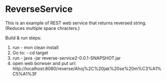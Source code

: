 # ReverseService

This is an example of REST web service that returns reversed string. (Reduces multiple space chracters.)

Build & run steps:

1. run - mvn clean install
2. Go to: - cd target
3. run - java -jar reverse-service2-0.0.1-SNAPSHOT.jar
4. open web borwser and put url: http://localhost:8080/reverse/Ahoj%2C%20jak%20se%20m%C3%A1%C5%A1%3F

